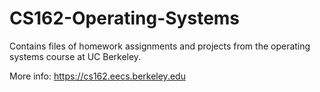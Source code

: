 # CS162-Operating-Systems

Contains files of homework assignments and projects from the operating systems course at UC Berkeley.

More info: https://cs162.eecs.berkeley.edu
